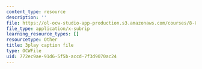```yaml
---
content_type: resource
description: ''
file: https://ol-ocw-studio-app-production.s3.amazonaws.com/courses/8-01sc-classical-mechanics-fall-2016/772ec9ae91d65f5baccd7f3d9070ac24_QPV-DmpGXeQ.vtt
file_type: application/x-subrip
learning_resource_types: []
resourcetype: Other
title: 3play caption file
type: OCWFile
uid: 772ec9ae-91d6-5f5b-accd-7f3d9070ac24
---
```

